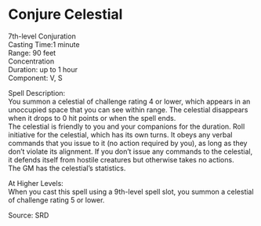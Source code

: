 # Conjure Celestial
7th-level Conjuration<br>
Casting Time:1 minute<br>
Range: 90 feet<br>
Concentration<br>
Duration: up to 1 hour<br>
Component: V, S

Spell Description:<br>
You summon a celestial of challenge rating 4 or lower, which appears in an unoccupied space that you can see within range. The celestial disappears when it drops to 0 hit points or when the spell ends.<br>The celestial is friendly to you and your companions for the duration. Roll initiative for the celestial, which has its own turns. It obeys any verbal commands that you issue to it (no action required by you), as long as they don’t violate its alignment. If you don’t issue any commands to the celestial, it defends itself from hostile creatures but otherwise takes no actions.<br>The GM has the celestial’s statistics.

At Higher Levels:<br>
When you cast this spell using a 9th-level spell slot, you summon a celestial of challenge rating 5 or lower.

Source: SRD